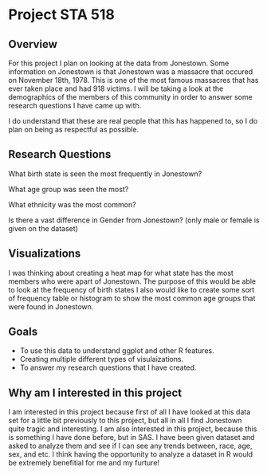 # Project STA 518
## Overview
For this project I plan on looking at the data from Jonestown. Some information on Jonestown is that Jonestown was a massacre that occured on November 18th, 1978. This is one of the most famous massacres that has ever taken place and had 918 victims. I will be taking a look at the demographics of the members of this community in order to answer some research questions I have came up with. 

I do understand that these are real people that this has happened to, so I do plan on being as respectful as possible.


## Research Questions
What birth state is seen the most frequently in Jonestown?

What age group was seen the most?

What ethnicity was the most common?

Is there a vast difference in Gender from Jonestown? (only male or female is given on the dataset)

## Visualizations
I was thinking about creating a heat map for what state has the most members who were apart of Jonestown. The purpose of this would be able to look at the frequency of birth states
I also would like to create some sort of frequency table or histogram to show the most common age groups that were found in Jonestown.

## Goals
- To use this data to understand ggplot and other R features. 
- Creating multiple different types of visulaizations.
- To answer my research questions that I have created. 

## Why am I interested in this project
I am interested in this project because first of all I have looked at this data set for a little bit previously to this project, but all in all I find Jonestown quite tragic and interesting. I am also interested in this project, because this is something I have done before, but in SAS. I have been given dataset and asked to analyze them and see if I can see any trends between, race, age, sex, and etc. I think having the opportunity to analyze a dataset in R would be extremely benefitial for me and my furture!
